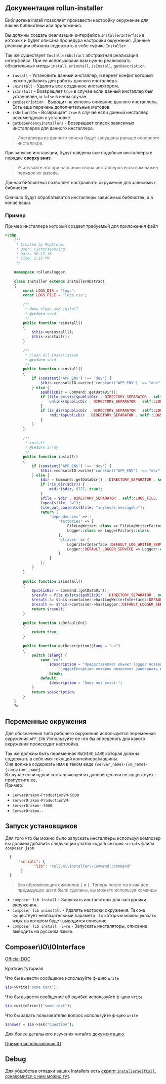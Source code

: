 ## Документация rollun-installer

Библиотека install позволяет произвести настройку окружение для вашей библиотеки или приложения.   

Вы должны создать реализации интерфейса `InstallerInterface` в которых и будет описана процедура настройки окружения.
Данные реализации обязаны содержать в себе суфикс `Installer`.

Так же существует `InstallerAbstract` абстрактная реализация интерфейса. 
При ее использоваии вам нужно реализовать обязательные метды `install`, `uninstall`, `isInstall`, `getDescription`.
* `install` - Установить данный инсталлер, 
и вернет конфиг который нужно добавить для работы данного инсталлера. 
* `uninstall` - Удалить все созданное инсталятором.  
* `isInstall` - Возвращяет `true` в случае если данный инсталлер был установлен, и `false` в ином случае.
* `getDescription` - Выводит на консоль описание данного инсталлера. 
Есть еще перечень дополнительные методов:
* `isDefaultOn` - Возвращает `true` в случае если данный инсталлер рекомендован к установке.
* `getDependencyInstallers` - Возвращает список зависимых инсталлеров для данного инсталлера.
> Инсталлера из данного списка будут запущены раньше основного инсталлера.

При запуске инсталяции, будут найдены все подобные инсталлеры в порядке **сверху вниз**.
> Учитывайте это при напсании своих инсталлеров если вам важен порядок их вызова. 

Данная библиотека позволяет настраивать окружение для зависимых библиотек.

Сначало будут обрабатыватся инсталлеры зависимых библиотек, а в конце ваши.

### Пример

Пример инсталлера который создает требуемый для приложения файл

```php
<?php
    /**
     * Created by PhpStorm.
     * User: victorsecuring
     * Date: 30.12.16
     * Time: 2:16 PM
     */
    
    namespace rollun\logger;
    
    class Installer extends InstallerAbstract
    {
        const LOGS_DIR = 'logs';
        const LOGS_FILE = 'logs.csv';
    
        /**
         * Make clean and install.
         * @return void
         */
        public function reinstall()
        {
            $this->uninstall();
            $this->install();
        }
    
        /**
         * Clean all installation
         * @return void
         */
        public function uninstall()
        {
            if (constant('APP_ENV') !== 'dev') {
                $this->consoleIO->write('constant("APP_ENV") !== "dev" It has did nothing');
            } else {
                $publicDir = Command::getDataDir();
                if (file_exists($publicDir . DIRECTORY_SEPARATOR . self::LOGS_DIR . DIRECTORY_SEPARATOR . self::LOGS_FILE)) {
                    unlink($publicDir . DIRECTORY_SEPARATOR . self::LOGS_DIR . DIRECTORY_SEPARATOR . self::LOGS_FILE);
                }
                if (is_dir($publicDir . DIRECTORY_SEPARATOR . self::LOGS_DIR)) {
                    rmdir($publicDir . DIRECTORY_SEPARATOR . self::LOGS_DIR);
                }
            }
        }
    
        /**
         * install
         * @return array
         */
        public function install()
        {
            if (constant('APP_ENV') !== 'dev') {
                $this->consoleIO->write('constant("APP_ENV") !== "dev" It has did nothing');
            } else {
                $dir = Command::getDataDir() . DIRECTORY_SEPARATOR . self::LOGS_DIR;
                if (!is_dir($dir)) {
                    mkdir($dir, 0777, true);
                }
                $file = $dir . DIRECTORY_SEPARATOR . self::LOGS_FILE;
                fopen($file, "w");
                file_put_contents($file, "id;level;message\n");
                return [
                    'dependencies' => [
                        'factories' => [
                            FileLogWriter::class => FileLogWriterFactory::class,
                            Logger::class => LoggerFactory::class,
                        ],
                        'aliases' => [
                            LogWriterInterface::DEFAULT_LOG_WRITER_SERVICE => FileLogWriter::class,
                            Logger::DEFAULT_LOGGER_SERVICE => Logger::class,
                        ]
                    ]
                ];
            }
        }
    
        public function isInstall()
        {
            $publicDir = Command::getDataDir();
            $result = file_exists($publicDir . DIRECTORY_SEPARATOR . self::LOGS_DIR . DIRECTORY_SEPARATOR . self::LOGS_FILE);
            $result &= $this->container->has(LogWriterInterface::DEFAULT_LOG_WRITER_SERVICE);
            $result &= $this->container->has(Logger::DEFAULT_LOGGER_SERVICE);
            return $result;
        }
    
        public function isDefaultOn()
        {
            return true;
        }
    
        public function getDescription($lang = "en")
        {
            switch ($lang) {
                case "ru":
                    $description = "Предоставяляет обьект logger позволяющий писать сообщения в лог.\n" .
                        "LoggerException которое позволяет записывать в лог возникшее исключение, а так же предшествующее ему.";
                    break;
                default:
                    $description = "Does not exist.";
            }
            return $description;
        }
    }
    ?>
```

## Переменные окружения

Для обозначения типа рабочего окружения используется переменная окружения `APP_EVN` 
Используйте ее что бы определять для какого окружение происходит настройка.

Так же должны быть переменная `MACHINE_NAME` которая должна содержать в себе имя текущей контейнера/машины.  
Она должна содержать имя в таком виде  `{server_name}-{vm_name}-{container_name}`.  
В случае если одной составляющей из данной цепочи не существует - пропустите ее.  
Пример:
* `ServerDrakon-ProductionVM-5000`
* `ServerDrakon-ProductionVM-`
* `ServerDrakon--5000`
* `ServerDrakon--`
 
 
## Запуск установщиков
  
Для того что бы можно было запускать инсталлеры используя композер вы должны добавить следующий учаток кода в секцию 
`scripts` файла `composer.json`
 ```json
   {
       "scripts": {
              "lib": "rollun\\installer\\Command::command"
        }
   }
 ```
> Без обромляющих символов `{` и `}`. 
Теперь после того как все предыдущее шаги были сделаны, вы можете используя команды 
* `composer lib install` - Запускать инсталяторы для настрройки окружения. 
* `composer lib uninstall` - Удалять настроки окружения.
Так же существует необязательный параметр `-l=` которым можно указать язык на котором будет выводится описание 
* `composer lib install -l=ru` - Запускать инсталяторы, описание выводить на русском языке.

## Composer\IO\IOInterface

[Official DOC](https://getcomposer.org/apidoc/master/Composer/IO/IOInterface.html)

Краткий туториал

Что бы вывести сообщение используйте ф-цию `write`

```php
$io->write("some text");
```

Что бы вывести сообщение об ошибке используйте ф-цию `write`

```php
$io->writeError(("some text");
```

Что бы задать пользователю вопрос используйте ф-цию `write`

```php
$answer = $io->ask("question");
```
Для более детального изучения читайте [документацию](https://getcomposer.org/apidoc/master/Composer/IO/IOInterface.html).

[Пример использования IO](https://github.com/zendframework/zend-expressive-skeleton/blob/fb1c4bb037ba56f15eff07a3e5f2dd4d81e9e02a/src/ExpressiveInstaller/OptionalPackages.php#L264)

## Debug 

Для убдобства отладки ваших Installers есть [скрипт `InstallerSelfCall`, ознакомится с ним можно тут](./InstallerSelfCall.md).